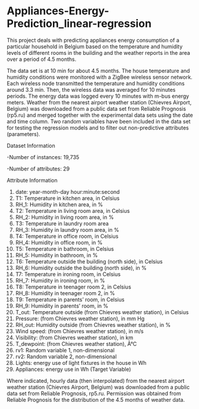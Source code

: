 # Appliances-Energy-Prediction_linear-regression

This project deals with predicting appliances energy consumption of a particular household in Belgium based on the temperature and humidity levels of different rooms in the building and the weather reports in the area over a period of 4.5 months.

The data set is at 10 min for about 4.5 months. The house temperature and humidity conditions were monitored with a ZigBee wireless sensor network. Each wireless node transmitted the temperature and humidity conditions around 3.3 min. Then, the wireless data was averaged for 10 minutes periods. The energy data was logged every 10 minutes with m-bus energy meters. Weather from the nearest airport weather station (Chievres Airport, Belgium) was downloaded from a public data set from Reliable Prognosis (rp5.ru) and merged together with the experimental data sets using the date and time column. Two random variables have been included in the data set for testing the regression models and to filter out non-predictive attributes (parameters).

Dataset Information

-Number of instances: 19,735

-Number of attributes: 29

Attribute Information

1. date: year-month-day hour:minute:second
2. T1: Temperature in kitchen area, in Celsius
3. RH_1: Humidity in kitchen area, in %
4. T2: Temperature in living room area, in Celsius
5. RH_2: Humidity in living room area, in %
6. T3: Temperature in laundry room area
7. RH_3: Humidity in laundry room area, in %
8. T4: Temperature in office room, in Celsius
9. RH_4: Humidity in office room, in %
10. T5: Temperature in bathroom, in Celsius
11. RH_5: Humidity in bathroom, in %
12. T6: Temperature outside the building (north side), in Celsius
13. RH_6: Humidity outside the building (north side), in %
14. T7: Temperature in ironing room, in Celsius
15. RH_7: Humidity in ironing room, in %
16. T8: Temperature in teenager room 2, in Celsius
17. RH_8: Humidity in teenager room 2, in %
18. T9: Temperature in parents’ room, in Celsius
19. RH_9: Humidity in parents’ room, in %
20. T_out: Temperature outside (from Chievres weather station), in Celsius
21. Pressure: (from Chievres weather station), in mm Hg
22. RH_out: Humidity outside (from Chievres weather station), in %
23. Wind speed: (from Chievres weather station), in m/s
24. Visibility: (from Chievres weather station), in km
25. T_dewpoint: (from Chievres weather station), Â°C
26. rv1: Random variable 1, non-dimensional
27. rv2: Random variable 2, non-dimensional
28. Lights: energy use of light fixtures in the house in Wh
29. Appliances: energy use in Wh (Target Variable)

Where indicated, hourly data (then interpolated) from the nearest airport weather station (Chievres Airport, Belgium) was downloaded from a public data set from Reliable Prognosis, rp5.ru. Permission was obtained from Reliable Prognosis for the distribution of the 4.5 months of weather data.
